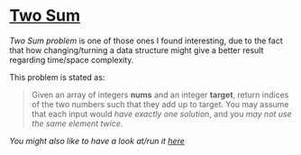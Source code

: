 # [Two Sum](https://leetcode.com/problems/two-sum/) # 
_Two Sum problem_ is one of those ones I found interesting, 
due to the fact that how changing/turning a data structure might give a better result regarding time/space complexity.

This problem is stated as: 
>Given an array of integers **nums** and an integer **target**, return indices of the two numbers such that they add up to target.
>You may assume that each input would _have exactly one solution_, and you _may not use the same element twice_.  

_You might also like to have a look at/run it [here](https://replit.com/@reza-khojasteh/Two-Sum#index.js)_
